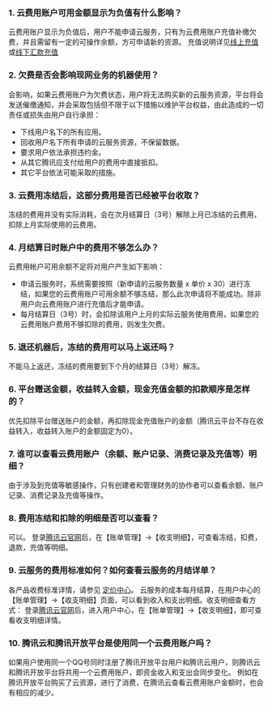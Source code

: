 ### 1. 云费用账户可用金额显示为负值有什么影响？
云费用账户显示为负值后，用户不能申请云服务，只有为云费用账户充值补缴欠费，并且需留有一定的可操作余额，方可申请新的资源。 充值说明详见[线上充值](https://cloud.tencent.com/document/product/555/7425)或[线下汇款充值](https://cloud.tencent.com/document/product/555/9901)

### 2. 欠费是否会影响现网业务的机器使用？
会影响，如果云费用账户为欠费状态，用户将无法购买新的云服务资源，平台将会发送催缴通知，并会采取包括但不限于以下措施以维护平台权益，由此造成的一切责任或损失由用户自行承担：
- 下线用户名下的所有应用。
- 回收用户名下所有申请的云服务资源，不保留数据。
- 要求用户依法承担违约金。
- 从其它腾讯应支付给用户的费用中直接抵扣。
- 其它平台依法可能采取的措施。

### 3. 云费用冻结后，这部分费用是否已经被平台收取？
冻结的费用并没有实际消耗，会在次月结算日（3号）解除上月已冻结的云费用，扣除上月实际使用的云费用。

### 4. 月结算日时账户中的费用不够怎么办？
云费用帐户可用余额不足将对用户产生如下影响：
- 申请云服务时，系统需要按照（新申请的云服务数量 x 单价 x 30）进行冻结，如果您的云费用账户可用余额不够冻结，那么此次申请将不能成功。除非用户向云费用账户进行充值后才能申请。 
- 每月结算日（3号）时，会扣除该用户上月的实际云服务使用费用，如果您的云费用账户费用不够扣除的费用，则发生欠费。

### 5. 退还机器后，冻结的费用可以马上返还吗？
不能马上返还，冻结的费用要到下个月的结算日（3号）解冻。

### 6. 平台赠送金额，收益转入金额，现金充值金额的扣款顺序是怎样的？
优先扣除平台赠送账户的金额，再扣除现金充值账户的金额（腾讯云平台不存在收益转入，收益转入账户的金额固定为0）。 

### 7. 谁可以查看云费用账户（余额、账户记录、消费记录及充值等）明细？
由于涉及到充值等敏感操作，只有创建者和管理财务的协作者可以查看余额、账户记录、消费记录及充值等操作。

### 8. 费用冻结和扣除的明细是否可以查看？
可以。
登录[腾讯云官网](http://cloud.tencent.com/)后，在【账单管理】->【收支明细】，可查看冻结，扣费，退款，充值等明细。

### 9. 云服务的费用标准如何？如何查看云服务的月结详单？
各产品收费标准详情，请参见 [定价中心](https://buy.cloud.tencent.com/price)。
云服务的成本每月结算，在用户中心的【账单管理】->【收支明细】页面，可以看到收入和支出明细。收支明细查看方式：
登录[腾讯云官网](http://cloud.tencent.com/)后，进入用户中心，在【账单管理】->【收支明细】，即可查看收支明细详情。

### 10. 腾讯云和腾讯开放平台是使用同一个云费用账户吗？
如果用户使用同一个QQ号同时注册了腾讯开放平台用户和腾讯云用户，则腾讯云和腾讯开放平台将共用一个云费用账户，即资金收入和支出会同步变化。
例如在腾讯开放平台购买了云资源，进行了消费，在腾讯云查看云费用账户金额时，也会有相应的减少。



